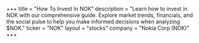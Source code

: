 +++
title = "How To Invest In NOK"
description = "Learn how to invest in NOK with our comprehensive guide. Explore market trends, financials, and the social pulse to help you make informed decisions when analyzing $NOK."
ticker = "NOK"
layout = "stocks"
company = "Nokia Corp (NOK)"
+++

